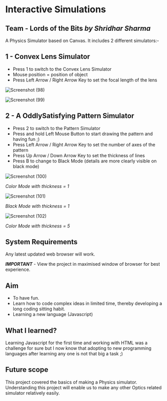 #  Interactive Simulations
## Team - Lords of the Bits *by Shridhar Sharma*

A Physics Simulator based on Canvas.
It includes 2 different simulators:-

## 1 - Convex Lens Simulator

* Press 1 to switch to the Convex Lens Simulator
* Mouse position = position of object
* Press Left Arrow / Right Arrow Key to set the focal length of the lens

![Screenshot (98)](https://user-images.githubusercontent.com/63835433/111919201-c2148780-8aae-11eb-8225-36b1ffc20b96.png)

![Screenshot (99)](https://user-images.githubusercontent.com/63835433/111919207-c9d42c00-8aae-11eb-9333-c0854ee3bb98.png)

## 2 - A OddlySatisfying Pattern Simulator

* Press 2 to switch to the Pattern Simulator
* Press and hold Left Mouse Button to start drawing the pattern and having fun ;)
* Press Left Arrow / Right Arrow Key to set the number of axes of the pattern
* Press Up Arrow / Down Arrow Key to set the thickness of lines
* Press B to change to Black Mode (details are more clearly visible on black mode)
      
![Screenshot (100)](https://user-images.githubusercontent.com/63835433/111919216-ce98e000-8aae-11eb-9cbc-91be9a341b6c.png)

*Color Mode with thickness = 1*

![Screenshot (101)](https://user-images.githubusercontent.com/63835433/111919217-d062a380-8aae-11eb-82a2-581f93a57b2c.png)

*Black Mode with thickness = 1*

![Screenshot (102)](https://user-images.githubusercontent.com/63835433/111919218-d0fb3a00-8aae-11eb-90e7-337028973eb2.png)     

*Color Mode with thickness = 5*
      
## System Requirements
Any latest updated web browser will work.

***IMPORTANT*** - View the project in maximised window of browser for best experience.

## Aim
* To have fun.
* Learn how to code complex ideas in limited time, thereby developing a long coding sitting habit.
* Learning a new language (Javascript)

## What I learned?

Learning Javascript for the first time and working with HTML was a challenge for sure but I now know that adopting to new programming languages after learning any one is not that big a task ;)

## Future scope

This project covered the basics of making a Physics simulator. Understanding this project will enable us to make any other Optics related simulator relatively easily.




      

      

